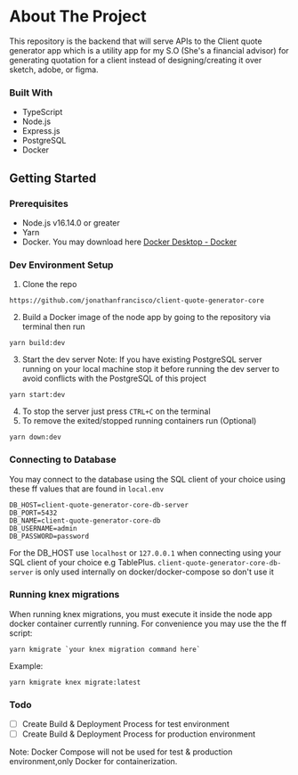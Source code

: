 # About The Project

This repository is the backend that will serve APIs to the Client quote generator app which is a utility app for my S.O (She's a financial advisor) for generating quotation for a client instead of designing/creating it over sketch, adobe, or figma.

### Built With

- TypeScript
- Node.js
- Express.js
- PostgreSQL
- Docker

## Getting Started

### Prerequisites

- Node.js v16.14.0 or greater
- Yarn
- Docker. You may download here [Docker Desktop - Docker](https://www.docker.com/products/docker-desktop/)

### Dev Environment Setup

1. Clone the repo

```
https://github.com/jonathanfrancisco/client-quote-generator-core
```

2. Build a Docker image of the node app by going to the repository via terminal then run

```
yarn build:dev
```

3. Start the dev server
   Note: If you have existing PostgreSQL server running on your local machine stop it before running the dev server to avoid conflicts with the PostgreSQL of this project

```
yarn start:dev
```

4. To stop the server just press `CTRL+C` on the terminal
5. To remove the exited/stopped running containers run (Optional)

```
yarn down:dev
```

### Connecting to Database

You may connect to the database using the SQL client of your choice using these ff values that are found in `local.env`

```
DB_HOST=client-quote-generator-core-db-server
DB_PORT=5432
DB_NAME=client-quote-generator-core-db
DB_USERNAME=admin
DB_PASSWORD=password
```

For the DB_HOST use `localhost` or `127.0.0.1` when connecting using your SQL client of your choice e.g TablePlus. `client-quote-generator-core-db-server` is only used internally on docker/docker-compose so don't use it

### Running knex migrations

When running knex migrations, you must execute it inside the node app docker container currently running. For convenience you may use the the ff script:

```
yarn kmigrate `your knex migration command here`
```

Example:

```
yarn kmigrate knex migrate:latest
```

### Todo

- [ ] Create Build & Deployment Process for test environment
- [ ] Create Build & Deployment Process for production environment

Note: Docker Compose will not be used for test & production environment,only Docker for containerization.
